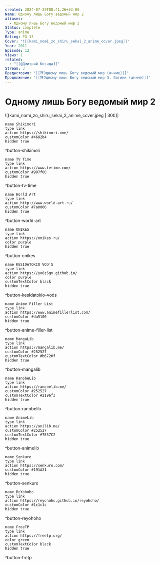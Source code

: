```yaml
---
created: 2024-07-29T00:41:26+03:00
Name: Одному лишь Богу ведомый мир 2
aliases:
  - Одному лишь Богу ведомый мир 2
Status: complete
Type: anime
Rating: PG-13
Cover: "![[kami_nomi_zo_shiru_sekai_2_anime_cover.jpeg]]"
Year: 2011
Episode: 12
Views: 1
related:
  - "[[@Дмитрий Кесида]]"
Stream: 3
Предыстория: "[[⛩️Одному лишь Богу ведомый мир (аниме)]]"
Продолжение: "[[⛩️Одному лишь Богу ведомый мир 3. Богини (аниме)]]"
---
```


# Одному лишь Богу ведомый мир 2

![[kami_nomi_zo_shiru_sekai_2_anime_cover.jpeg | 300]]


```button
name Shikimori
type link
action https://shikimori.one/
customColor #4682b4
hidden true
```
^button-shikimori

```button
name TV Time
type link
action https://www.tvtime.com/
customColor #997f00
hidden true
```
^button-tv-time

```button
name World Art
type link
action http://www.world-art.ru/
customColor #7a0000
hidden true
```
^button-world-art

```button
name ONIKES
type link
action https://onikes.ru/
color purple
hidden true
```
^button-onikes

```button
name KESIDATOKIO VOD'S
type link
action https://yo8z6gv.github.io/
color purple
customTextColor black
hidden true
```
^button-kesidatokio-vods

```button
name Anime Filler List
type link
action https://www.animefillerlist.com/
customColor #da5100
hidden true
```
^button-anime-filler-list

```button
name MangaLib
type link
action https://mangalib.me/
customColor #252527
customTextColor #b6720f
hidden true
```
^button-mangalib

```button
name RanobeLib
type link
action https://ranobelib.me/
customColor #252527
customTextColor #2196f3
hidden true
```
^button-ranobelib

```button
name AnimeLib
type link
action https://anilib.me/
customColor #252527
customTextColor #7E57C2
hidden true
```
^button-animelib

```button
name Senkuro
type link
action https://senkuro.com/
customColor #191A21
hidden true
```
^button-senkuro

```button
name ReYohoho
type link
action https://reyohoho.github.io/reyohoho/
customColor #1c1c1c
hidden true
```
^button-reyohoho

```button
name FreeTP
type link
action https://freetp.org/
color green
customTextColor black
hidden true
```
^button-fretp

